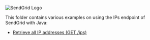 ![SendGrid Logo](https://uiux.s3.amazonaws.com/2016-logos/email-logo%402x.png)

This folder contains various examples on using the IPs endpoint of SendGrid with Java:

* [Retrieve all IP addresses (GET /ips)](retrieveallips.java)
